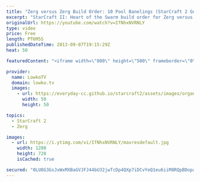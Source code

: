 ```yaml
---
title: "Zerg versus Zerg Build Order: 10 Pool Banelings (StarCraft 2 Guide / Tutorial / How-To)"
excerpt: "StarCraft II: Heart of the Swarm build order for Zerg versus Zerg. In this video I go over the specifics about the 10 Pool Baneling Opener. This is and has been one of the more popular ZvZ openers in SC2: HotS.  The Build Order:  10 Spawning Pool 10 Gas Geyser 10 Overlord  At 50 Gas: Pull 1 drone off"
originalUrl: https://youtube.com/watch?v=IfNhxNVRNLY
type: video
price: Free
length: PT6M5S
publishedDateTime: 2013-09-07T19:15:29Z
heat: 50

featuredContent: "<iframe width=\"800\" height=\"500\" frameborder=\"0\" src=\"https://www.youtube.com/embed/IfNhxNVRNLY\" allow=\"accelerometer; autoplay; encrypted-media; gyroscope; picture-in-picture\" allowfullscreen></iframe>"

provider:
  name: LowkoTV
  domain: lowko.tv
  images:
    - url: https://everyday-cc.github.io/starcraft2/assets/images/organizations/lowko.tv-50x50.jpg
      width: 50
      height: 50

topics:
  - StarCraft 2
  - Zerg

images:
  - url: https://i.ytimg.com/vi/IfNhxNVRNLY/maxresdefault.jpg
    width: 1280
    height: 720
    isCached: true

secured: "0LU8G3GsJxWxMXBaGVJFJ44bU32jwTcDp4QXp7iDCvYeQ1eu6iiM8RQpBDopawMl7a/XPf4p+Owyjf/NncXa6Oz3kHZeboyn9w6ookxRKMOdGBAbjSBFNJlAzxrYrHXnePaomevPCe+pB/7knhIyXnAKhnOFAOk+D0Nw6UYQUig2jR/FObDFwusmcrD5nJruuTiSJUweqhGJQfH4hlBXUlZQcg43Tu0inCiMrTi+ieTuCWQjec5IbCNM3FzcbgRGK0flC14kM2RFOvB2wJu3hTmb2sExsBywndyLCqCKaha3/4phR2TJlzFSaZSf/l7RxN04XVhp9O4OGuCigiaMUO0z0pMWVUFmqnI+v1kosswQWYG01oq3sr2i+idmP/9ecqTXTUZ2llAqoSn58wYXzCA3q6KF+Bxls0zeZoliLK4=;v69zdRC4hYwZBYyHJ63iPQ=="
---
```


